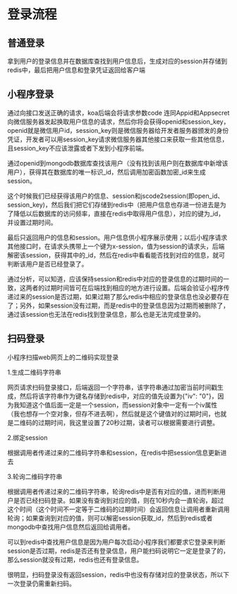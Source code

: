 # 登录流程

## 普通登录

拿到用户的登录信息并在数据库查找到用户信息后，生成对应的session并存储到redis中，最后把用户信息和登录凭证返回给客户端

## 小程序登录

通过向接口发送正确的请求，koa后端会将请求参数code 连同Appid和Appsecret向微信服务器发起换取用户信息的请求，然后你将会获得openid和session_key，openid就是微信用户id，session_key则是微信服务器给开发者服务器颁发的身份凭证，开发者可以用session_key请求微信服务器其他接口来获取一些其他信息，且session_key不应该泄露或者下发到小程序前端。

通过openid到mongodb数据库查找该用户（没有找到该用户则在数据库中新增该用户），获得其在数据库的唯一标识\_id，然后调用加密函数加密\_id来生成session。

这个时候我们已经获得该用户的信息、session和jscode2session(即open_id、session_key)，然后我们把它们存储到redis中（把用户信息也存进一份进去是为了降低以后数据库的访问频率，直接在redis中取得用户信息），对应的键为\_id，并设置过期时间。

最后只返回用户的信息和session。用户信息供小程序展示使用；以后小程序请求其他接口时，在请求头携带上一个键为x-session，值为session的请求头，后端解密该session，获得其中的_id，然后在redis中看看能否找到对应的信息，就可判断该用户是否已经登录了。

通过分析，可以知道，应该保持session和redis中对应的登录信息的过期时间的一致，这两者的过期时间皆可在后端找到相应的地方进行设置。后端会验证小程序传递过来的session是否过期，如果过期了那么redis中相应的登录信息也没必要存在了；另外，如果session没有过期，而是redis中的登录信息因为过期而被删除了，通过该session也无法在redis找到登录信息，那么也是无法完成登录的。

## 扫码登录

小程序扫描web网页上的二维码实现登录

1.生成二维码字符串

网页请求扫码登录接口，后端返回一个字符串，该字符串通过加密当前时间戳生成，然后将该字符串作为键名存储到redis中，对应的值先设置为{"iv": "0"}，因为我知道这个值后面一定是一个session，而session对象中一定有一个iv属性（我也想存一个空对象，但存不进去啊），然后就是这个键值对的过期时间，也就是二维码的过期时间，我这里设置了20秒过期，读者可以根据需要进行调整。

2.绑定session

根据调用者传递过来的二维码字符串和session，在redis中把session信息更新进去

3.轮询二维码字符串

根据调用者传递过来的二维码字符串，轮询redis中是否有对应的值，进而判断用户是否已经扫码登录。如果没有查询到对应的值，则在10秒内会一直轮询，超过这个时间（这个时间不一定等于二维码的过期时间）会返回信息让调用者重新调用轮询；如果查询到对应的值，则可以解密session获取\_id，然后到redis或者mongodb中查找用户信息然后返回给调用者。

可以到redis中查找用户信息是因为用户每次启动小程序我们都要求它登录来判断session是否过期，redis是否还有登录信息，用户能扫码说明它一定是登录了的，那么session就没有过期，redis也还有登录信息。

很明显，扫码登录没有返回session，redis中也没有存储对应的登录状态，所以下一次登录仍需重新扫码。